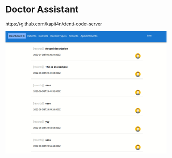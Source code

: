 # Doctor Assistant

https://github.com/kapit4n/denti-code-server

![Dashboard](https://github.com/kapit4n/denti-code/blob/master/screenshots/main4.gif)
